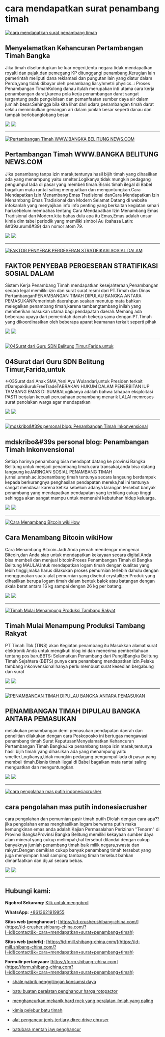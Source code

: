 # cara mendapatkan surat penambang timah

<a href="https://swt.shibang-china.com/?l=id&img&k=cara+mendapatkan+surat+penambang+timah" target="_blank">![cara mendapatkan surat penambang timah](http://static.shibang-china.com/all-800x300/8.jpg)</a>

## Menyelamatkan Kehancuran Pertambangan Timah Bangka
Jika timah diselundupkan ke luar negeri,tentu negara tidak mendapatkan royalti dan pajak,dan pemegang KP ditunggangi penambang.Kerugian lain pemerintah meliputi dana reklamasi dan pungutan lain yang diatur dalam Perda,yang tidak dibayar oleh penambang liar.yhmetri physics..: Proses Penambangan TimahKolong danau itulah merupakan inti utama cara kerja penambangan darat,karena pola kerja penambangan darat sangat tergantung pada pengelolaan dan pemanfaatan sumber daya air dalam jumlah besar.Sehingga bila kita lihat dari udara,penambangan timah darat selalu menimbulkan genangan ari dalam jumlah besar seperti danau dan tampak berlobanglobang besar.


<a href="https://whatsapp.shibangsoft.com/WhatsApp.php" target="_blank" title="WhatsApp">![](http://static.shibang-china.com/icon/whatsapp.png)</a> <a href="https://swt.shibang-china.com/?l=id&icon&k=cara+mendapatkan+surat+penambang+timah" target="_blank">![](http://static.shibang-china.com/icon/chat-id.png)</a>

---

<a href="https://swt.shibang-china.com/?l=id&img&k=cara+mendapatkan+surat+penambang+timah" target="_blank">![Pertambangan Timah WWW.BANGKA BELITUNG NEWS.COM](http://static.shibang-china.com/all-800x300/222.jpg)</a>

## Pertambangan Timah WWW.BANGKA BELITUNG NEWS.COM
Jika penambang tanpa izin marak,tentunya hasil bijih timah yang dihasilkan ada yang menampung yaitu smelter.Logikanya,tidak mungkin pedagang pengumpul lada di pasar yang membeli timah.Bisnis timah ilegal di Babel bagaikan mata rantai saling menguatkan dan menguntungkan.Cara Mendapatkan Izin Menambang Emas Tradisional danCara Mendapatkan Izin Menambang Emas Tradisional dan Modern Selamat Datang di website infokanlah yang menyajikan info info penting yang berkaitan kegiatan sehari hari.sebelum membahas tentang Cara Mendapatkan Izin Menambang Emas Tradisional dan Modern.kita bahas dulu apa itu Emas,Emas adalah unsur kimia dlm tabel periodik yang memiliki simbol Au (bahasa Latin: &#39aurum&#39) dan nomor atom 79.


<a href="https://whatsapp.shibangsoft.com/WhatsApp.php" target="_blank" title="WhatsApp">![](http://static.shibang-china.com/icon/whatsapp.png)</a> <a href="https://swt.shibang-china.com/?l=id&icon&k=cara+mendapatkan+surat+penambang+timah" target="_blank">![](http://static.shibang-china.com/icon/chat-id.png)</a>

---

<a href="https://swt.shibang-china.com/?l=id&img&k=cara+mendapatkan+surat+penambang+timah" target="_blank">![FAKTOR PENYEBAB PERGESERAN STRATIFIKASI SOSIAL DALAM](http://static.shibang-china.com/all-800x300/246.jpg)</a>

## FAKTOR PENYEBAB PERGESERAN STRATIFIKASI SOSIAL DALAM
Sistem Kerja Penambang Timah mendapatkan kesejahteraan,Penambangan secara legal memiliki izin dan surat surat resmi dari PT.Timah dan Dinas PertambanganPENAMBANGAN TIMAH DIPULAU BANGKA ANTARA PEMASUKANPemerintah daerahpun seakan menutup mata bahkan melegalkan penambang timah,karena tambangtambang inilah yang memberikan masukan utama bagi pendapatan daerah.Memang ada beberapa upaya dari pemerintah daerah bekerja sama dengan PT.Timah yang dikoordinasikan oleh beberapa aparat keamanan terkait seperti pihak


<a href="https://whatsapp.shibangsoft.com/WhatsApp.php" target="_blank" title="WhatsApp">![](http://static.shibang-china.com/icon/whatsapp.png)</a> <a href="https://swt.shibang-china.com/?l=id&icon&k=cara+mendapatkan+surat+penambang+timah" target="_blank">![](http://static.shibang-china.com/icon/chat-id.png)</a>

---

<a href="https://swt.shibang-china.com/?l=id&img&k=cara+mendapatkan+surat+penambang+timah" target="_blank">![04Surat dari Guru SDN Belitung Timur,Farida,untuk](http://static.shibang-china.com/all-800x300/109.jpg)</a>

## 04Surat dari Guru SDN Belitung Timur,Farida,untuk
←03Surat dari Anak SMA,Yeni Ayu Wulandari,untuk Presiden terkait #DampakBurukFreeTradeTABRAKAN HUKUM DALAM PENERBITAN IUP TAMBANG EMAS DI SUMBALogikanya adalah bahwa tahapan eksploitasi PASTI berjalan kecuali perusahaan penambang menarik LALAI memroses surat penolakan warga agar mendapatkan


<a href="https://whatsapp.shibangsoft.com/WhatsApp.php" target="_blank" title="WhatsApp">![](http://static.shibang-china.com/icon/whatsapp.png)</a> <a href="https://swt.shibang-china.com/?l=id&icon&k=cara+mendapatkan+surat+penambang+timah" target="_blank">![](http://static.shibang-china.com/icon/chat-id.png)</a>

---

<a href="https://swt.shibang-china.com/?l=id&img&k=cara+mendapatkan+surat+penambang+timah" target="_blank">![mdskribo&#39s personal blog: Penambangan Timah Inkonvensional](http://static.shibang-china.com/all-800x300/846.jpg)</a>

## mdskribo&#39s personal blog: Penambangan Timah Inkonvensional
Setiap harinya penambang bisa mendapat datang ke provinsi Bangka Belitung untuk menjadi penambang timah.cara transakai,anda bisa datang langsung keJARINGAN SOSIAL PENAMBANG TIMAH jurnal.umrah.ac.idpenambang timah tentunya secara langsung berdampak kepada berkurangnya penghasilan pendapatan mereka,hal ini tentunya sangat mendasar karena ketika sebelum adanya larangan tersebut banyak penambang yang mendapatkan pendapatan yang terbilang cukup tinggi sehingga akan sangat mampu untuk memenuhi kebutuhan hidup keluarga.


<a href="https://whatsapp.shibangsoft.com/WhatsApp.php" target="_blank" title="WhatsApp">![](http://static.shibang-china.com/icon/whatsapp.png)</a> <a href="https://swt.shibang-china.com/?l=id&icon&k=cara+mendapatkan+surat+penambang+timah" target="_blank">![](http://static.shibang-china.com/icon/chat-id.png)</a>

---

<a href="https://swt.shibang-china.com/?l=id&img&k=cara+mendapatkan+surat+penambang+timah" target="_blank">![Cara Menambang Bitcoin wikiHow](http://static.shibang-china.com/all-800x300/1040.jpg)</a>

## Cara Menambang Bitcoin wikiHow
Cara Menambang Bitcoin.Jadi Anda pernah mendengar mengenai Bitcoin,dan Anda siap untuk mendapatkan kekayaan secara digital.Anda bisa membeli dan menjual bitcoinProses Penambangan Timah di Bangka Belitung MAULAUntuk mendapatkan logam timah dengan kualitas yang lebih tinggi,maka harus dilakukan proses pemurnian terlebih dahulu dengan menggunakan suatu alat pemurnian yang disebut crystallizer.Produk yang dihasilkan berupa logam timah dalam bentuk balok atau batangan dengan skala berat antara 16 kg sampai dengan 26 kg per batang.


<a href="https://whatsapp.shibangsoft.com/WhatsApp.php" target="_blank" title="WhatsApp">![](http://static.shibang-china.com/icon/whatsapp.png)</a> <a href="https://swt.shibang-china.com/?l=id&icon&k=cara+mendapatkan+surat+penambang+timah" target="_blank">![](http://static.shibang-china.com/icon/chat-id.png)</a>

---

<a href="https://swt.shibang-china.com/?l=id&img&k=cara+mendapatkan+surat+penambang+timah" target="_blank">![Timah Mulai Menampung Produksi Tambang Rakyat](http://static.shibang-china.com/all-800x300/793.jpg)</a>

## Timah Mulai Menampung Produksi Tambang Rakyat
PT Timah Tbk (TINS) akan Kegiatan penambang itu Masukkan alamat surat elektronik Anda untuk mengikuti blog ini dan menerima pemberitahuan tentang pos baruBBTS: Selamatkan Penambang dari PungliBangka Belitung Timah Sejahtera (BBTS) punya cara penambang mendapatkan izin.Pelaku tambang inkonvensional hanya perlu membuat surat kesedian bergabung dan surat


<a href="https://whatsapp.shibangsoft.com/WhatsApp.php" target="_blank" title="WhatsApp">![](http://static.shibang-china.com/icon/whatsapp.png)</a> <a href="https://swt.shibang-china.com/?l=id&icon&k=cara+mendapatkan+surat+penambang+timah" target="_blank">![](http://static.shibang-china.com/icon/chat-id.png)</a>

---

<a href="https://swt.shibang-china.com/?l=id&img&k=cara+mendapatkan+surat+penambang+timah" target="_blank">![PENAMBANGAN TIMAH DIPULAU BANGKA ANTARA PEMASUKAN](http://static.shibang-china.com/all-800x300/619.jpg)</a>

## PENAMBANGAN TIMAH DIPULAU BANGKA ANTARA PEMASUKAN
melakukan penambangan demi pemasukan pendapatan daerah dan penelitian dilakukan dengan cara Poskoposko ini bertugas mengawasi penambang timah Surat KeputusanMenyelamatkan Kehancuran Pertambangan Timah BangkaJika penambang tanpa izin marak,tentunya hasil bijih timah yang dihasilkan ada yang menampung yaitu smelter.Logikanya,tidak mungkin pedagang pengumpul lada di pasar yang membeli timah.Bisnis timah ilegal di Babel bagaikan mata rantai saling menguatkan dan menguntungkan.


<a href="https://whatsapp.shibangsoft.com/WhatsApp.php" target="_blank" title="WhatsApp">![](http://static.shibang-china.com/icon/whatsapp.png)</a> <a href="https://swt.shibang-china.com/?l=id&icon&k=cara+mendapatkan+surat+penambang+timah" target="_blank">![](http://static.shibang-china.com/icon/chat-id.png)</a>

---

<a href="https://swt.shibang-china.com/?l=id&img&k=cara+mendapatkan+surat+penambang+timah" target="_blank">![cara pengolahan mas putih indonesiacrusher](http://static.shibang-china.com/all-800x300/620.jpg)</a>

## cara pengolahan mas putih indonesiacrusher
cara pengolahan dan pemurnian pasir timah putih Diolah dengan cara apa??jika pengolahan emas menghasilkan logam berwarna putih maka kemungkinan emas anda adalah.Kajian Permasalahan Perizinan "Tenorm" di Provinsi BangkaProvinsi Bangka Belitung memiliki kekayaan sumber daya alam mineral yang cukup melimpah,hal tersebut ditandai dengan cukup banyaknya jumlah penambang timah baik milik negara,swasta dan rakyat.Dengan demikian cukup banyak penambang timah tersebut yang juga menyimpan hasil samping tambang timah tersebut bahkan dimanfaatkan dan dijual secara bebas.


<a href="https://whatsapp.shibangsoft.com/WhatsApp.php" target="_blank" title="WhatsApp">![](http://static.shibang-china.com/icon/whatsapp.png)</a> <a href="https://swt.shibang-china.com/?l=id&icon&k=cara+mendapatkan+surat+penambang+timah" target="_blank">![](http://static.shibang-china.com/icon/chat-id.png)</a>

---
## Hubungi kami:

**Ngobrol Sekarang:** [Klik untuk mengobrol](https://swt.shibang-china.com?l=id&contact&k=cara+mendapatkan+surat+penambang+timah)

**WhatsApp:**  [+8613621919955](https://whatsapp.shibangsoft.com/WhatsApp.php)

**Situs web (penghancur):** [https://id-crusher.shibang-china.com/](https://id-crusher.shibang-china.com/?l=id&contact&k=cara+mendapatkan+surat+penambang+timah)

**Situs web (pabrik):** [https://id-mill.shibang-china.com/](https://id-mill.shibang-china.com/?l=id&contact&k=cara+mendapatkan+surat+penambang+timah)

**Formulir pertanyaan:** [https://form.shibang-china.com](https://form.shibang-china.com?l=id&contact&k=cara+mendapatkan+surat+penambang+timah)

* [shale pabrik penggilingan konsumsi daya](../40/shale%20pabrik%20penggilingan%20konsumsi%20daya.md)

* [batu buatan peralatan penghancur harga rotopactor](../39/batu%20buatan%20peralatan%20penghancur%20harga%20rotopactor.md)

* [menghancurkan mekanik hard rock yang peralatan ilmiah yang paling](../39/menghancurkan%20mekanik%20hard%20rock%20yang%20peralatan%20ilmiah%20yang%20paling.md)

* [kimia pelebur batu timah](../32/kimia%20pelebur%20batu%20timah.md)

* [alat pengancur jenis tertiary direc drive chruser](../32/alat%20pengancur%20jenis%20tertiary%20direc%20drive%20chruser.md)

* [batubara mentah jaw penghancur](../36/batubara%20mentah%20jaw%20penghancur.md)